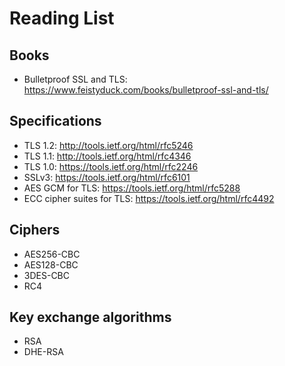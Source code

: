# Reading List

## Books

* Bulletproof SSL and TLS: https://www.feistyduck.com/books/bulletproof-ssl-and-tls/

## Specifications

* TLS 1.2: http://tools.ietf.org/html/rfc5246
* TLS 1.1: http://tools.ietf.org/html/rfc4346
* TLS 1.0: https://tools.ietf.org/html/rfc2246
* SSLv3: https://tools.ietf.org/html/rfc6101
* AES GCM for TLS: https://tools.ietf.org/html/rfc5288
* ECC cipher suites for TLS: https://tools.ietf.org/html/rfc4492

## Ciphers

* AES256-CBC
* AES128-CBC
* 3DES-CBC
* RC4

## Key exchange algorithms

* RSA
* DHE-RSA
